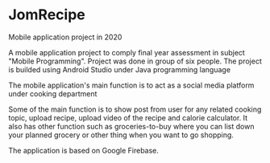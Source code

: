 # JomRecipe
Mobile application project in 2020

A mobile application project to comply final year assessment in subject "Mobile Programming".
Project was done in group of six people. The project is builded using Android Studio under Java programming language

The mobile application's main function is to act as a social media platform under cooking department

Some of the main function is to show post from user for any related cooking topic, upload recipe, upload video of the recipe and calorie calculator.
It also has other function such as groceries-to-buy where you can list down your planned grocery or other thing when you want to go shopping.

The application is based on Google Firebase.
